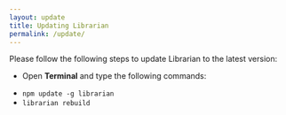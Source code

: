```yaml
---
layout: update
title: Updating Librarian
permalink: /update/
---
```


Please follow the following steps to update Librarian to the latest version:

* Open **Terminal** and type the following commands:
+ `npm update -g librarian`
+ `librarian rebuild`

